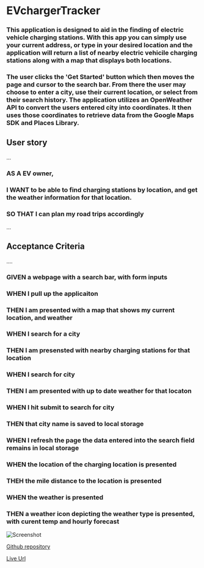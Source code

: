 # EVchargerTracker

### This application is designed to aid in the finding of electric vehicle charging stations. With this app you can simply use your current address, or type in your desired location and the application will return a list of nearby electric vehicile charging stations along with a map that displays both locations.

### The user clicks the 'Get Started' button which then moves the page and cursor to the search bar. From there the user may choose to enter a city, use their current location, or select from their search history. The application utilizes an OpenWeather API to convert the users entered city into coordinates. It then uses those coordinates to retrieve data from the Google Maps SDK and Places Library.

## User story

...

### AS A EV owner,

### I WANT to be able to find charging stations by location, and get the weather information for that location.

### SO THAT I can plan my road trips accordingly

...

## Acceptance Criteria

....

### GIVEN a webpage with a search bar, with form inputs

### WHEN I pull up the applicaiton

### THEN I am presented with a map that shows my current location, and weather

### WHEN I search for a city

### THEN I am presensted with nearby charging stations for that location

### WHEN I search for city

### THEN I am presented with up to date weather for that locaton

### WHEN I hit submit to search for city

### THEN that city name is saved to local storage

### WHEN I refresh the page the data entered into the search field remains in local storage

### WHEN the location of the charging location is presented

### THEH the mile distance to the location is presented

### WHEN the weather is presented

### THEN a weather icon depicting the weather type is presented, with curent temp and hourly forecast

![Screenshot](screenshot.png "Screenshot")

[Github repository](https://github.com/coltschultz/charge-on-the-run)

[Live Url](https://coltschultz.github.io/charge-on-the-run/)

